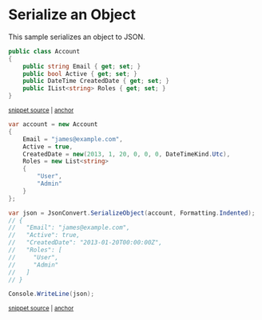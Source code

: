 # Serialize an Object

This sample serializes an object to JSON.

<!-- snippet: SerializeObjectTypes -->
<a id='snippet-SerializeObjectTypes'></a>
```cs
public class Account
{
    public string Email { get; set; }
    public bool Active { get; set; }
    public DateTime CreatedDate { get; set; }
    public IList<string> Roles { get; set; }
}
```
<sup><a href='/src/ArgonTests/Documentation/Samples/Serializer/SerializeObject.cs#L7-L17' title='Snippet source file'>snippet source</a> | <a href='#snippet-SerializeObjectTypes' title='Start of snippet'>anchor</a></sup>
<!-- endSnippet -->

<!-- snippet: SerializeObjectUsage -->
<a id='snippet-SerializeObjectUsage'></a>
```cs
var account = new Account
{
    Email = "james@example.com",
    Active = true,
    CreatedDate = new(2013, 1, 20, 0, 0, 0, DateTimeKind.Utc),
    Roles = new List<string>
    {
        "User",
        "Admin"
    }
};

var json = JsonConvert.SerializeObject(account, Formatting.Indented);
// {
//   "Email": "james@example.com",
//   "Active": true,
//   "CreatedDate": "2013-01-20T00:00:00Z",
//   "Roles": [
//     "User",
//     "Admin"
//   ]
// }

Console.WriteLine(json);
```
<sup><a href='/src/ArgonTests/Documentation/Samples/Serializer/SerializeObject.cs#L22-L49' title='Snippet source file'>snippet source</a> | <a href='#snippet-SerializeObjectUsage' title='Start of snippet'>anchor</a></sup>
<!-- endSnippet -->
